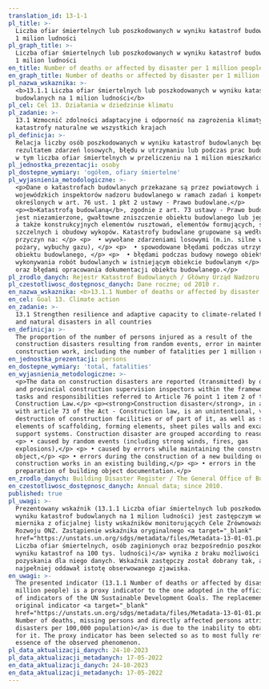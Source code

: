 ```yaml
---
translation_id: 13-1-1
pl_title: >-
  Liczba ofiar śmiertelnych lub poszkodowanych w wyniku katastrof budowlanych na
  1 milion ludności
pl_graph_title: >-
  Liczba ofiar śmiertelnych lub poszkodowanych w wyniku katastrof budowlanych na
  1 milion ludności
en_title: Number of deaths or affected by disaster per 1 million people
en_graph_title: Number of deaths or affected by disaster per 1 million people
pl_nazwa_wskaznika: >-
  <b>13.1.1 Liczba ofiar śmiertelnych lub poszkodowanych w wyniku katastrof
  budowlanych na 1 milion ludności</b>
pl_cel: Cel 13. Działania w dziedzinie klimatu
pl_zadanie: >-
  13.1 Wzmocnić zdolności adaptacyjne i odporność na zagrożenia klimatyczne i
  katastrofy naturalne we wszystkich krajach
pl_definicja: >-
  Relacja liczby osób poszkodowanych w wyniku katastrof budowlanych będących
  rezultatem zdarzeń losowych, błędu w utrzymaniu lub podczas prac budowlanych,
  w tym liczba ofiar śmiertelnych w przeliczeniu na 1 milion mieszkańców.
pl_jednostka_prezentacji: osoby
pl_dostepne_wymiary: 'ogółem, ofiary śmiertelne'
pl_wyjasnienia_metodologiczne: >-
  <p>Dane o katastrofach budowlanych przekazane są przez powiatowych i
  wojewódzkich inspektorów nadzoru budowlanego w ramach zadań i kompetencji
  określonych w art. 76 ust. 1 pkt 2 ustawy - Prawo budowlane.</p>
  <p><b>Katastrofą budowlaną</b>, zgodnie z art. 73 ustawy - Prawo budowlane,
  jest niezamierzone, gwałtowne zniszczenie obiektu budowlanego lub jego części,
  a także konstrukcyjnych elementów rusztowań, elementów formujących, ścianek
  szczelnych i obudowy wykopów. Katastrofy budowlane grupowane są według
  przyczyn na: </p> <p>  • wywołane zdarzeniami losowymi (m.in. silne wiatry,
  pożary, wybuchy gazu), </p> <p>  • spowodowane błędami podczas utrzymania
  obiektu budowlanego, </p> <p>  • błędami podczas budowy nowego obiektu lub
  wykonywania robót budowlanych w istniejącym obiekcie budowlanym </p> <p>  •
  oraz błędami opracowania dokumentacji obiektu budowlanego.</p>
pl_zrodlo_danych: Rejestr Katastrof Budowlanych / Główny Urząd Nadzoru Budowlanego
pl_czestotliwosc_dostępnosc_danych: Dane roczne; od 2010 r.
en_nazwa_wskaznika: <b>13.1.1 Number of deaths or affected by disaster per 1 million people</b>
en_cel: Goal 13. Climate action
en_zadanie: >-
  13.1 Strengthen resilience and adaptive capacity to climate-related hazards
  and natural disasters in all countries
en_definicja: >-
  The proportion of the number of persons injured as a result of the
  construction disasters resulting from random events, error in maintenance or
  construction work, including the number of fatalities per 1 million residents.
en_jednostka_prezentacji: persons
en_dostepne_wymiary: 'total, fatalities'
en_wyjasnienia_metodologiczne: >-
  <p>The data on construction disasters are reported (transmitted) by district
  and provincial construction supervision inspectors within the framework of the
  tasks and responsibilities referred to Article 76 point 1 item 2 of the Act -
  Construction Law.</p> <p><strong>Construction disaster</strong>, in accordance
  with article 73 of the Act - Construction law, is an unintentional, violent
  destruction of construction facilities or of part of it, as well as structural
  elements of scaffolding, forming elements, sheet piles walls and excavation
  support systems. Construction disaster are grouped according to reasons:</p>
  <p> • caused by random events (including strong winds, fires, gas
  explosions),</p> <p> • caused by errors while maintaining the construction
  object,</p> <p> • errors during the construction of a new building or
  construction works in an existing building,</p> <p> • errors in the
  preparation of building object documentation.</p>
en_zrodlo_danych: Building Disaster Register / The General Office of Building Control
en_czestotliwosc_dostępnosc_danych: Annual data; since 2010.
published: true
pl_uwagi: >-
  Prezentowany wskaźnik (13.1.1 Liczba ofiar śmiertelnych lub poszkodowanych w
  wyniku katastrof budowlanych na 1 milion ludności) jest zastępczym wobec
  miernika z oficjalnej listy wskaźników monitorujących Cele Zrównoważonego
  Rozwoju ONZ. Zastąpienie wskaźnika oryginalnego <a target="_blank"
  href="https://unstats.un.org/sdgs/metadata/files/Metadata-13-01-01.pdf">(13.1.1
  Liczba ofiar śmiertelnych, osób zaginionych oraz bezpośrednio poszkodowanych w
  wyniku katastrof na 100 tys. ludności)</a> wynika z braku możliwości
  pozyskania dla niego danych. Wskaźnik zastępczy został dobrany tak, aby jak
  najpełniej oddawał istotę obserwowanego zjawiska.
en_uwagi: >-
  The presented indicator (13.1.1 Number of deaths or affected by disaster per 1
  million people) is a proxy indicator to the one adopted in the official list
  of indicators of the UN Sustainable Development Goals. The replacement of the
  original indicator <a target="_blank"
  href="https://unstats.un.org/sdgs/metadata/files/Metadata-13-01-01.pdf">(13.1.1
  Number of deaths, missing persons and directly affected persons attributed to
  disasters per 100,000 population)</a> is due to the inability to obtain data
  for it. The proxy indicator has been selected so as to most fully reflect the
  essence of the observed phenomenon.
pl_data_aktualizacji_danych: 24-10-2023
pl_data_aktualizacji_metadanych: 17-05-2022
en_data_aktualizacji_danych: 24-10-2023
en_data_aktualizacji_metadanych: 17-05-2022
---
```

